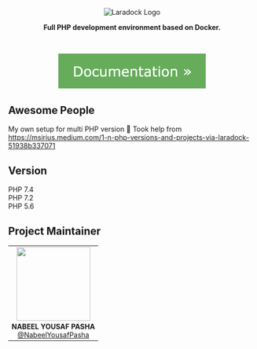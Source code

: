 <p align="center">
    <img src="/.github/home-page-images/laradock-logo.jpg?raw=true" alt="Laradock Logo"/>
</p>

<p align="center"><b>Full PHP development environment based on Docker.</b></p>

<br>

<p align="center">
	<a href="http://laradock.io">
	   <img src="https://raw.githubusercontent.com/laradock/laradock/master/.github/home-page-images/documentation-button.png" width="300px" alt="Laradock Documentation"/>
	</a>
</p>


## Awesome People

My own setup for multi PHP version 💜
Took help from
https://msirius.medium.com/1-n-php-versions-and-projects-via-laradock-51938b337071 


## Version

PHP 7.4
<br>
PHP 7.2
<br>
PHP 5.6


## Project Maintainer

<table>
  <tbody>
    <tr>
        <td align="center" valign="top">
            <img width="150" height="150" src="https://avatars.githubusercontent.com/u/46818315?v=4">
            <br>
            <strong>NABEEL YOUSAF PASHA</strong>
            <br>
            <a href="https://github.com/NabeelYousafPasha">@NabeelYousafPasha</a>
        </td>
     </tr>
  </tbody>
</table>
